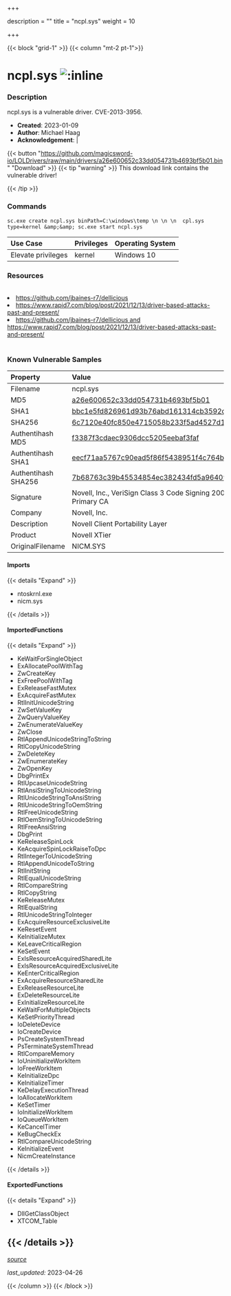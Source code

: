 +++

description = ""
title = "ncpl.sys"
weight = 10

+++


{{< block "grid-1" >}}
{{< column "mt-2 pt-1">}}


# ncpl.sys ![:inline](/images/twitter_verified.png) 


### Description

ncpl.sys is a vulnerable driver. CVE-2013-3956.

- **Created**: 2023-01-09
- **Author**: Michael Haag
- **Acknowledgement**:  | [](https://twitter.com/)

{{< button "https://github.com/magicsword-io/LOLDrivers/raw/main/drivers/a26e600652c33dd054731b4693bf5b01.bin" "Download" >}}
{{< tip "warning" >}}
This download link contains the vulnerable driver!

{{< /tip >}}

### Commands

```
sc.exe create ncpl.sys binPath=C:\windows\temp \n \n \n  cpl.sys type=kernel &amp;&amp; sc.exe start ncpl.sys
```

| Use Case | Privileges | Operating System | 
|:---- | ---- | ---- |
| Elevate privileges | kernel | Windows 10 |

### Resources
<br>
<li><a href=" https://github.com/jbaines-r7/dellicious"> https://github.com/jbaines-r7/dellicious</a></li>
<li><a href=" https://www.rapid7.com/blog/post/2021/12/13/driver-based-attacks-past-and-present/"> https://www.rapid7.com/blog/post/2021/12/13/driver-based-attacks-past-and-present/</a></li>
<li><a href="https://github.com/jbaines-r7/dellicious and https://www.rapid7.com/blog/post/2021/12/13/driver-based-attacks-past-and-present/">https://github.com/jbaines-r7/dellicious and https://www.rapid7.com/blog/post/2021/12/13/driver-based-attacks-past-and-present/</a></li>
<br>

### Known Vulnerable Samples

| Property           | Value |
|:-------------------|:------|
| Filename           | ncpl.sys |
| MD5                | [a26e600652c33dd054731b4693bf5b01](https://www.virustotal.com/gui/file/a26e600652c33dd054731b4693bf5b01) |
| SHA1               | [bbc1e5fd826961d93b76abd161314cb3592c4436](https://www.virustotal.com/gui/file/bbc1e5fd826961d93b76abd161314cb3592c4436) |
| SHA256             | [6c7120e40fc850e4715058b233f5ad4527d1084a909114fd6a36b7b7573c4a44](https://www.virustotal.com/gui/file/6c7120e40fc850e4715058b233f5ad4527d1084a909114fd6a36b7b7573c4a44) |
| Authentihash MD5   | [f3387f3cdaec9306dcc5205eebaf3faf](https://www.virustotal.com/gui/search/authentihash%253Af3387f3cdaec9306dcc5205eebaf3faf) |
| Authentihash SHA1  | [eecf71aa5767c90ead5f86f5438951f4c764b655](https://www.virustotal.com/gui/search/authentihash%253Aeecf71aa5767c90ead5f86f5438951f4c764b655) |
| Authentihash SHA256| [7b68763c39b45534854ec382434fd5a9640942c1f7393857af642ee327d4c570](https://www.virustotal.com/gui/search/authentihash%253A7b68763c39b45534854ec382434fd5a9640942c1f7393857af642ee327d4c570) |
| Signature         | Novell, Inc., VeriSign Class 3 Code Signing 2009-2 CA, VeriSign Class 3 Public Primary CA   |
| Company           | Novell, Inc. |
| Description       | Novell Client Portability Layer |
| Product           | Novell XTier |
| OriginalFilename  | NICM.SYS |


#### Imports
{{< details "Expand" >}}
* ntoskrnl.exe
* nicm.sys

{{< /details >}}
#### ImportedFunctions
{{< details "Expand" >}}
* KeWaitForSingleObject
* ExAllocatePoolWithTag
* ZwCreateKey
* ExFreePoolWithTag
* ExReleaseFastMutex
* ExAcquireFastMutex
* RtlInitUnicodeString
* ZwSetValueKey
* ZwQueryValueKey
* ZwEnumerateValueKey
* ZwClose
* RtlAppendUnicodeStringToString
* RtlCopyUnicodeString
* ZwDeleteKey
* ZwEnumerateKey
* ZwOpenKey
* DbgPrintEx
* RtlUpcaseUnicodeString
* RtlAnsiStringToUnicodeString
* RtlUnicodeStringToAnsiString
* RtlUnicodeStringToOemString
* RtlFreeUnicodeString
* RtlOemStringToUnicodeString
* RtlFreeAnsiString
* DbgPrint
* KeReleaseSpinLock
* KeAcquireSpinLockRaiseToDpc
* RtlIntegerToUnicodeString
* RtlAppendUnicodeToString
* RtlInitString
* RtlEqualUnicodeString
* RtlCompareString
* RtlCopyString
* KeReleaseMutex
* RtlEqualString
* RtlUnicodeStringToInteger
* ExAcquireResourceExclusiveLite
* KeResetEvent
* KeInitializeMutex
* KeLeaveCriticalRegion
* KeSetEvent
* ExIsResourceAcquiredSharedLite
* ExIsResourceAcquiredExclusiveLite
* KeEnterCriticalRegion
* ExAcquireResourceSharedLite
* ExReleaseResourceLite
* ExDeleteResourceLite
* ExInitializeResourceLite
* KeWaitForMultipleObjects
* KeSetPriorityThread
* IoDeleteDevice
* IoCreateDevice
* PsCreateSystemThread
* PsTerminateSystemThread
* RtlCompareMemory
* IoUninitializeWorkItem
* IoFreeWorkItem
* KeInitializeDpc
* KeInitializeTimer
* KeDelayExecutionThread
* IoAllocateWorkItem
* KeSetTimer
* IoInitializeWorkItem
* IoQueueWorkItem
* KeCancelTimer
* KeBugCheckEx
* RtlCompareUnicodeString
* KeInitializeEvent
* NicmCreateInstance

{{< /details >}}
#### ExportedFunctions
{{< details "Expand" >}}
* DllGetClassObject
* XTCOM_Table

{{< /details >}}
-----



[*source*](https://github.com/magicsword-io/LOLDrivers/tree/main/yaml/ncpl.yaml)

*last_updated:* 2023-04-26








{{< /column >}}
{{< /block >}}
